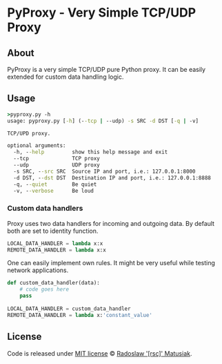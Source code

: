# PyProxy - Very Simple TCP/UDP Proxy

## About
PyProxy is a very simple TCP/UDP pure Python proxy.
It can be easily extended for custom data handling logic.

## Usage
```cmd
>pyproxy.py -h
usage: pyproxy.py [-h] (--tcp | --udp) -s SRC -d DST [-q | -v]

TCP/UPD proxy.

optional arguments:
  -h, --help         show this help message and exit
  --tcp              TCP proxy
  --udp              UDP proxy
  -s SRC, --src SRC  Source IP and port, i.e.: 127.0.0.1:8000
  -d DST, --dst DST  Destination IP and port, i.e.: 127.0.0.1:8888
  -q, --quiet        Be quiet
  -v, --verbose      Be loud
```

### Custom data handlers
Proxy uses two data handlers for incoming and outgoing data.
By default both are set to identity function. 
```python
LOCAL_DATA_HANDLER = lambda x:x
REMOTE_DATA_HANDLER = lambda x:x
```

One can easily implement own rules. It might be very useful while testing network applications.
```python
def custom_data_handler(data):
    # code goes here
    pass
    
LOCAL_DATA_HANDLER = custom_data_handler
REMOTE_DATA_HANDLER = lambda x:'constant_value'
```

## License
Code is released under [MIT license](https://github.com/rsc-dev/pyproxy/blob/master/LICENSE) © [Radoslaw '[rsc]' Matusiak](https://rm2084.blogspot.com/).